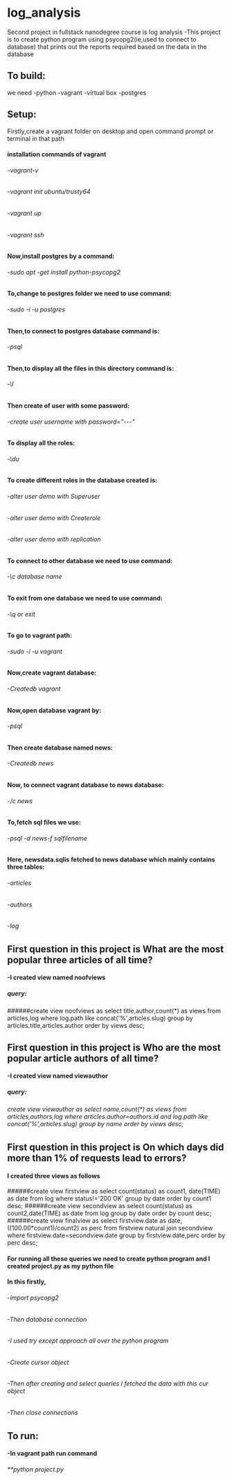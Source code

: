 # log_analysis
Second project in fullstack nanodegree course is log analysis
-This project is to create python program using psycopg2(ie,used to connect to database) that prints out the reports required based on the data in the database 
## To build:
we need
-python 
-vagrant
-virtual box
-postgres
## Setup:
  Firstly,create a vagrant folder on desktop and open command prompt or terminal in that path
#### installation commands of vagrant
  ###### -vagrant-v
  ###### -vagrant init ubuntu/trusty64
  ###### -vagrant up
  ###### -vagrant ssh
#### Now,install postgres by a command:
  ###### -sudo apt -get install python-psycopg2
#### To,change to postgres folder we need to use command:
  ###### -sudo -i -u postgres
#### Then,to connect to postgres database command is:
  ###### -psql
#### Then,to display all the files in this directory command is:
  ###### -\l
#### Then create of user with some password:
  ###### -create user username with password="---"
#### To display all the roles:
  ###### -\du
#### To create different roles in the database created is:
  ###### -alter user demo with Superuser
  ###### -alter user demo with Createrole
  ###### -alter user demo with replication
#### To connect to other database we need to use command:
  ###### -\c database name
#### To exit from one database we need to use command:
  ###### -\q or exit 
#### To go to vagrant path:
  ###### -sudo -i -u vagrant
#### Now,create vagrant database:
  ###### -Createdb vagrant
#### Now,open database vagrant by:
  ###### -psql
#### Then create database named news:
  ###### -Createdb news
#### Now, to connect vagrant database to news database:
  ###### -/c news
#### To,fetch sql files we use: 
  ###### -psql -d news-f sqlfilename
#### Here, newsdata.sqlis fetched to news database which mainly contains three tables:
  ###### -articles
  ###### -authors
  ###### -log
## First question in this project is What are the most popular three articles of all time? 
  #### -I created view named noofviews
  ##### query:
  ######create view noofviews as select title,author,count(*) as views from articles,log where log.path like concat('%',articles.slug) group by articles.title,articles.author order by views desc;
## First question in this project is Who are the most popular article authors of all time?
  #### -I created view named viewauthor
  ##### query:
  ###### create view viewauthor as select name,count(*) as views from articles,authors,log where articles.author=authors.id and log.path like concat('%',articles.slug) group by name order by views desc;
## First question in this project is On which days did more than 1% of requests lead to errors?
#### I created three views as follows
######create view firstview as select count(status) as count1, date(TIME) as date from log where status!='200 OK' group by date order by count1 desc;
  ######create view secondview as select count(status) as count2,date(TIME) as date from log group by date order by count desc;
  ######create view finalview as select firstview.date as date,((100.00*count1)/count2) as perc from firstview natural join secondview  where firstview.date=secondview.date group by firstview.date,perc order by perc desc;
#### For running all these queries we need to create python program and I created project.py as my python file
#### In this firstly,
  ###### -import psycopg2
  ###### -Then database connection
  ###### -I used try except approach all over the python program
  ###### -Create cursor object
  ###### -Then after creating and select queries I fetched the data with this cur object
  ###### -Then close connections
## To run:
  #### -In vagrant path run command
  ###### **python project.py
